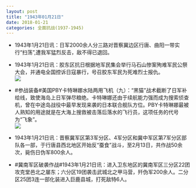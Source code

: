 ```yaml
---
layout: post
title: "1943年01月21日"
date: 2018-01-21
categories: 全面抗战(1937-1945)
---
```


<meta name="referrer" content="no-referrer" />

- 1943年1月21日讯：日军2000余人分三路对晋察冀边区行唐、曲阳一带实行“扫荡”,遭我军猛烈反击，敌不得已退回。 

- 1943年1月21日讯：胶东区抗日根据地军民集会举行马石山惨案殉难军民公祭大会，并通电全国控诉日寇暴行，号召胶东军民为死难烈士报仇。 <br/><img src="https://wx3.sinaimg.cn/large/aca367d8ly1fnohbau1rzj20c80ayq32.jpg" />

- #参战装备#美国PBY卡特琳娜水陆两用飞机（九）：“黑猫”战术截断了日军补给线，致使海岛上日军弹尽粮绝。卡特琳娜还由于续航能力强而成为搜索侦查机，曾在中途岛战役中最早发现来袭的日本联合舰队方位。PBY卡特琳娜最被人熟知的用途就是在大海上搜救被击落后落水的飞行员，这项任务的代号为“飞象”。 <br/><img src="https://wx2.sinaimg.cn/large/aca367d8ly1fnnzzcww8uj20dw0dsmzn.jpg" />

- 1943年1月21日讯：晋察冀军区第3军分区、4军分区和冀中军区第7军分区部队各一部，于行唐县西北地区开始反“蚕食”战斗，至2月13日，共作战50余次，毙伤日伪军800余人。 

- #冀南军区破袭作战#1943年1月21日讯：进入卫东地区的冀南军区三分区22团攻克堂邑北之屡东；六分区19团袭击武城北之甲马营，歼伪军200余人。二分区25团3连一部化装进入巨鹿县城，打死敌特6人。 

